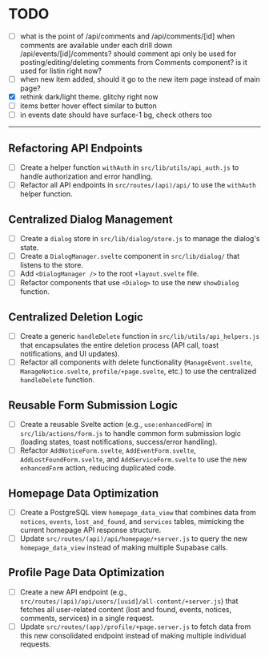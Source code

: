 # TODO

- [ ] what is the point of /api/comments and /api/comments/[id] when comments are available under each drill down /api/events/[id]/comments? should comment api only be used for posting/editing/deleting comments from Comments component? is it used for listin right now?
- [ ] when new item added, should it go to the new item page instead of main page?
- [x] rethink dark/light theme. glitchy right now
- [ ] items better hover effect similar to button
- [ ] in events date should have surface-1 bg, check others too

---

## Refactoring API Endpoints

- [ ] Create a helper function `withAuth` in `src/lib/utils/api_auth.js` to handle authorization and error handling.
- [ ] Refactor all API endpoints in `src/routes/(api)/api/` to use the `withAuth` helper function.

## Centralized Dialog Management

- [ ] Create a `dialog` store in `src/lib/dialog/store.js` to manage the dialog's state.
- [ ] Create a `DialogManager.svelte` component in `src/lib/dialog/` that listens to the store.
- [ ] Add `<DialogManager />` to the root `+layout.svelte` file.
- [ ] Refactor components that use `<Dialog>` to use the new `showDialog` function.

## Centralized Deletion Logic

- [ ] Create a generic `handleDelete` function in `src/lib/utils/api_helpers.js` that encapsulates the entire deletion process (API call, toast notifications, and UI updates).
- [ ] Refactor all components with delete functionality (`ManageEvent.svelte`, `ManageNotice.svelte`, `profile/+page.svelte`, etc.) to use the centralized `handleDelete` function.

## Reusable Form Submission Logic

- [ ] Create a reusable Svelte action (e.g., `use:enhancedForm`) in `src/lib/actions/form.js` to handle common form submission logic (loading states, toast notifications, success/error handling).
- [ ] Refactor `AddNoticeForm.svelte`, `AddEventForm.svelte`, `AddLostFoundForm.svelte`, and `AddServiceForm.svelte` to use the new `enhancedForm` action, reducing duplicated code.

## Homepage Data Optimization

- [ ] Create a PostgreSQL view `homepage_data_view` that combines data from `notices`, `events`, `lost_and_found`, and `services` tables, mimicking the current homepage API response structure.
- [ ] Update `src/routes/(api)/api/homepage/+server.js` to query the new `homepage_data_view` instead of making multiple Supabase calls.

## Profile Page Data Optimization

- [ ] Create a new API endpoint (e.g., `src/routes/(api)/api/users/[uuid]/all-content/+server.js`) that fetches all user-related content (lost and found, events, notices, comments, services) in a single request.
- [ ] Update `src/routes/(app)/profile/+page.server.js` to fetch data from this new consolidated endpoint instead of making multiple individual requests.
